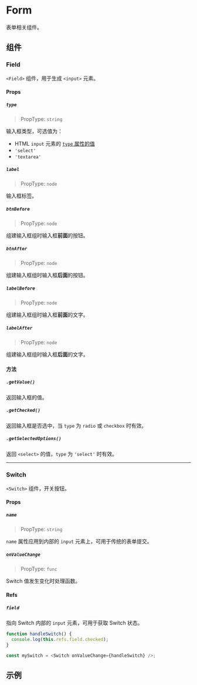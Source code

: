 # Form

表单相关组件。

## 组件

### Field

`<Field>` 组件，用于生成 `<input>` 元素。

#### Props

##### `type`

> PropType: `string`

输入框类型，可选值为：

- HTML `input` 元素的 [`type` 属性的值](https://developer.mozilla.org/en-US/docs/Web/HTML/Element/input#Attributes)
- `'select'`
- `'textarea'`

##### `label`

> PropType: `node`

输入框标签。


##### `btnBefore`

> PropType: `node`

组建输入框组时输入框**前面**的按钮。


##### `btnAfter`

> PropType: `node`

组建输入框组时输入框**后面**的按钮。


##### `labelBefore`

> PropType: `node`

组建输入框组时输入框**前面**的文字。


##### `labelAfter`

> PropType: `node`

组建输入框组时输入框**后面**的文字。


#### 方法

##### `.getValue()`

返回输入框的值。

##### `.getChecked()`

返回输入框是否选中，当 `type` 为 `radio` 或 `checkbox` 时有效。


##### `.getSelectedOptions()`

返回 `<select>` 的值，`type` 为 `'select'` 时有效。

---

### Switch

`<Switch>` 组件，开关按钮。

#### Props

##### `name`

> PropType: `string`

`name` 属性应用到内部的 `input` 元素上，可用于传统的表单提交。

##### `onValueChange`

> PropType: `func`

Switch 值发生变化时处理函数。

#### Refs

##### `field`

指向 Switch 内部的 `input` 元素，可用于获取 Switch 状态。

```javascript
function handleSwitch() {
  console.log(this.refs.field.checked);
}

const mySwitch = <Switch onValueChange={handleSwitch} />;
```

## 示例
